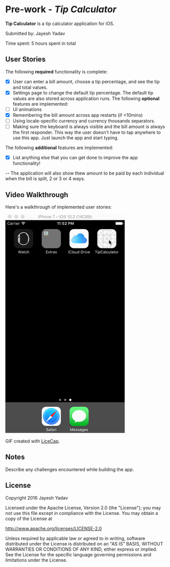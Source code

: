 # Pre-work - *Tip Calculator*

**Tip Calculator** is a tip calculator application for iOS.

Submitted by: Jayesh Yadav

Time spent: 5 hours spent in total

## User Stories

The following **required** functionality is complete:

* [X] User can enter a bill amount, choose a tip percentage, and see the tip and total values.
* [X] Settings page to change the default tip percentage. 
        The default tip values are also stored across application runs. 
The following **optional** features are implemented:
* [ ] UI animations
* [X] Remembering the bill amount across app restarts (if <10mins)
* [ ] Using locale-specific currency and currency thousands separators.
* [ ] Making sure the keyboard is always visible and the bill amount is always the first responder. This way the user doesn't have to tap anywhere to use this app. Just launch the app and start typing.

The following **additional** features are implemented:

- [X] List anything else that you can get done to improve the app functionality!

-- The application will also show thew amount to be paid by each individual when the bill is split, 2 or 3 or 4 ways. 

## Video Walkthrough 

Here's a walkthrough of implemented user stories:

<img src="video.gif"/>

GIF created with [LiceCap](http://www.cockos.com/licecap/).

## Notes

Describe any challenges encountered while building the app.

## License

Copyright 2016 Jayesh Yadav

Licensed under the Apache License, Version 2.0 (the "License");
you may not use this file except in compliance with the License.
You may obtain a copy of the License at

http://www.apache.org/licenses/LICENSE-2.0

Unless required by applicable law or agreed to in writing, software
distributed under the License is distributed on an "AS IS" BASIS,
WITHOUT WARRANTIES OR CONDITIONS OF ANY KIND, either express or implied.
See the License for the specific language governing permissions and
limitations under the License.
